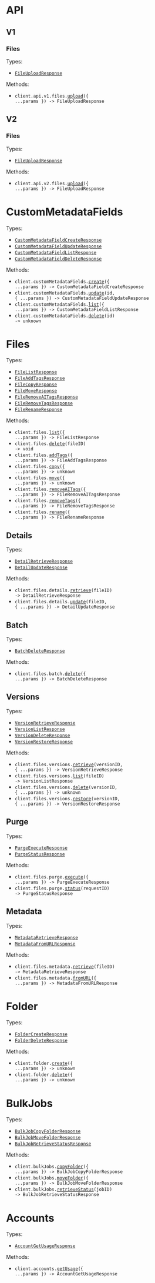# API

## V1

### Files

Types:

- <code><a href="./src/resources/api/v1/files.ts">FileUploadResponse</a></code>

Methods:

- <code title="post /api/v1/files/upload">client.api.v1.files.<a href="./src/resources/api/v1/files.ts">upload</a>({ ...params }) -> FileUploadResponse</code>

## V2

### Files

Types:

- <code><a href="./src/resources/api/v2/files.ts">FileUploadResponse</a></code>

Methods:

- <code title="post /api/v2/files/upload">client.api.v2.files.<a href="./src/resources/api/v2/files.ts">upload</a>({ ...params }) -> FileUploadResponse</code>

# CustomMetadataFields

Types:

- <code><a href="./src/resources/custom-metadata-fields.ts">CustomMetadataFieldCreateResponse</a></code>
- <code><a href="./src/resources/custom-metadata-fields.ts">CustomMetadataFieldUpdateResponse</a></code>
- <code><a href="./src/resources/custom-metadata-fields.ts">CustomMetadataFieldListResponse</a></code>
- <code><a href="./src/resources/custom-metadata-fields.ts">CustomMetadataFieldDeleteResponse</a></code>

Methods:

- <code title="post /v1/customMetadataFields">client.customMetadataFields.<a href="./src/resources/custom-metadata-fields.ts">create</a>({ ...params }) -> CustomMetadataFieldCreateResponse</code>
- <code title="patch /v1/customMetadataFields/{id}">client.customMetadataFields.<a href="./src/resources/custom-metadata-fields.ts">update</a>(id, { ...params }) -> CustomMetadataFieldUpdateResponse</code>
- <code title="get /v1/customMetadataFields">client.customMetadataFields.<a href="./src/resources/custom-metadata-fields.ts">list</a>({ ...params }) -> CustomMetadataFieldListResponse</code>
- <code title="delete /v1/customMetadataFields/{id}">client.customMetadataFields.<a href="./src/resources/custom-metadata-fields.ts">delete</a>(id) -> unknown</code>

# Files

Types:

- <code><a href="./src/resources/files/files.ts">FileListResponse</a></code>
- <code><a href="./src/resources/files/files.ts">FileAddTagsResponse</a></code>
- <code><a href="./src/resources/files/files.ts">FileCopyResponse</a></code>
- <code><a href="./src/resources/files/files.ts">FileMoveResponse</a></code>
- <code><a href="./src/resources/files/files.ts">FileRemoveAITagsResponse</a></code>
- <code><a href="./src/resources/files/files.ts">FileRemoveTagsResponse</a></code>
- <code><a href="./src/resources/files/files.ts">FileRenameResponse</a></code>

Methods:

- <code title="get /v1/files">client.files.<a href="./src/resources/files/files.ts">list</a>({ ...params }) -> FileListResponse</code>
- <code title="delete /v1/files/{fileId}">client.files.<a href="./src/resources/files/files.ts">delete</a>(fileID) -> void</code>
- <code title="post /v1/files/addTags">client.files.<a href="./src/resources/files/files.ts">addTags</a>({ ...params }) -> FileAddTagsResponse</code>
- <code title="post /v1/files/copy">client.files.<a href="./src/resources/files/files.ts">copy</a>({ ...params }) -> unknown</code>
- <code title="post /v1/files/move">client.files.<a href="./src/resources/files/files.ts">move</a>({ ...params }) -> unknown</code>
- <code title="post /v1/files/removeAITags">client.files.<a href="./src/resources/files/files.ts">removeAITags</a>({ ...params }) -> FileRemoveAITagsResponse</code>
- <code title="post /v1/files/removeTags">client.files.<a href="./src/resources/files/files.ts">removeTags</a>({ ...params }) -> FileRemoveTagsResponse</code>
- <code title="put /v1/files/rename">client.files.<a href="./src/resources/files/files.ts">rename</a>({ ...params }) -> FileRenameResponse</code>

## Details

Types:

- <code><a href="./src/resources/files/details.ts">DetailRetrieveResponse</a></code>
- <code><a href="./src/resources/files/details.ts">DetailUpdateResponse</a></code>

Methods:

- <code title="get /v1/files/{fileId}/details">client.files.details.<a href="./src/resources/files/details.ts">retrieve</a>(fileID) -> DetailRetrieveResponse</code>
- <code title="patch /v1/files/{fileId}/details">client.files.details.<a href="./src/resources/files/details.ts">update</a>(fileID, { ...params }) -> DetailUpdateResponse</code>

## Batch

Types:

- <code><a href="./src/resources/files/batch.ts">BatchDeleteResponse</a></code>

Methods:

- <code title="post /v1/files/batch/deleteByFileIds">client.files.batch.<a href="./src/resources/files/batch.ts">delete</a>({ ...params }) -> BatchDeleteResponse</code>

## Versions

Types:

- <code><a href="./src/resources/files/versions.ts">VersionRetrieveResponse</a></code>
- <code><a href="./src/resources/files/versions.ts">VersionListResponse</a></code>
- <code><a href="./src/resources/files/versions.ts">VersionDeleteResponse</a></code>
- <code><a href="./src/resources/files/versions.ts">VersionRestoreResponse</a></code>

Methods:

- <code title="get /v1/files/{fileId}/versions/{versionId}">client.files.versions.<a href="./src/resources/files/versions.ts">retrieve</a>(versionID, { ...params }) -> VersionRetrieveResponse</code>
- <code title="get /v1/files/{fileId}/versions">client.files.versions.<a href="./src/resources/files/versions.ts">list</a>(fileID) -> VersionListResponse</code>
- <code title="delete /v1/files/{fileId}/versions/{versionId}">client.files.versions.<a href="./src/resources/files/versions.ts">delete</a>(versionID, { ...params }) -> unknown</code>
- <code title="put /v1/files/{fileId}/versions/{versionId}/restore">client.files.versions.<a href="./src/resources/files/versions.ts">restore</a>(versionID, { ...params }) -> VersionRestoreResponse</code>

## Purge

Types:

- <code><a href="./src/resources/files/purge.ts">PurgeExecuteResponse</a></code>
- <code><a href="./src/resources/files/purge.ts">PurgeStatusResponse</a></code>

Methods:

- <code title="post /v1/files/purge">client.files.purge.<a href="./src/resources/files/purge.ts">execute</a>({ ...params }) -> PurgeExecuteResponse</code>
- <code title="get /v1/files/purge/{requestId}">client.files.purge.<a href="./src/resources/files/purge.ts">status</a>(requestID) -> PurgeStatusResponse</code>

## Metadata

Types:

- <code><a href="./src/resources/files/metadata.ts">MetadataRetrieveResponse</a></code>
- <code><a href="./src/resources/files/metadata.ts">MetadataFromURLResponse</a></code>

Methods:

- <code title="get /v1/files/{fileId}/metadata">client.files.metadata.<a href="./src/resources/files/metadata.ts">retrieve</a>(fileID) -> MetadataRetrieveResponse</code>
- <code title="get /v1/files/metadata">client.files.metadata.<a href="./src/resources/files/metadata.ts">fromURL</a>({ ...params }) -> MetadataFromURLResponse</code>

# Folder

Types:

- <code><a href="./src/resources/folder.ts">FolderCreateResponse</a></code>
- <code><a href="./src/resources/folder.ts">FolderDeleteResponse</a></code>

Methods:

- <code title="post /v1/folder">client.folder.<a href="./src/resources/folder.ts">create</a>({ ...params }) -> unknown</code>
- <code title="delete /v1/folder">client.folder.<a href="./src/resources/folder.ts">delete</a>({ ...params }) -> unknown</code>

# BulkJobs

Types:

- <code><a href="./src/resources/bulk-jobs.ts">BulkJobCopyFolderResponse</a></code>
- <code><a href="./src/resources/bulk-jobs.ts">BulkJobMoveFolderResponse</a></code>
- <code><a href="./src/resources/bulk-jobs.ts">BulkJobRetrieveStatusResponse</a></code>

Methods:

- <code title="post /v1/bulkJobs/copyFolder">client.bulkJobs.<a href="./src/resources/bulk-jobs.ts">copyFolder</a>({ ...params }) -> BulkJobCopyFolderResponse</code>
- <code title="post /v1/bulkJobs/moveFolder">client.bulkJobs.<a href="./src/resources/bulk-jobs.ts">moveFolder</a>({ ...params }) -> BulkJobMoveFolderResponse</code>
- <code title="get /v1/bulkJobs/{jobId}">client.bulkJobs.<a href="./src/resources/bulk-jobs.ts">retrieveStatus</a>(jobID) -> BulkJobRetrieveStatusResponse</code>

# Accounts

Types:

- <code><a href="./src/resources/accounts.ts">AccountGetUsageResponse</a></code>

Methods:

- <code title="get /v1/accounts/usage">client.accounts.<a href="./src/resources/accounts.ts">getUsage</a>({ ...params }) -> AccountGetUsageResponse</code>
